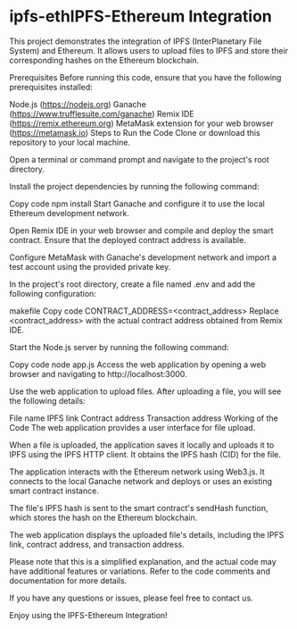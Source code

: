 # ipfs-ethIPFS-Ethereum Integration
This project demonstrates the integration of IPFS (InterPlanetary File System) and Ethereum. It allows users to upload files to IPFS and store their corresponding hashes on the Ethereum blockchain.

Prerequisites
Before running this code, ensure that you have the following prerequisites installed:

Node.js (https://nodejs.org)
Ganache (https://www.trufflesuite.com/ganache)
Remix IDE (https://remix.ethereum.org)
MetaMask extension for your web browser (https://metamask.io)
Steps to Run the Code
Clone or download this repository to your local machine.

Open a terminal or command prompt and navigate to the project's root directory.

Install the project dependencies by running the following command:

Copy code
npm install
Start Ganache and configure it to use the local Ethereum development network.

Open Remix IDE in your web browser and compile and deploy the smart contract. Ensure that the deployed contract address is available.

Configure MetaMask with Ganache's development network and import a test account using the provided private key.

In the project's root directory, create a file named .env and add the following configuration:

makefile
Copy code
CONTRACT_ADDRESS=<contract_address>
Replace <contract_address> with the actual contract address obtained from Remix IDE.

Start the Node.js server by running the following command:

Copy code
node app.js
Access the web application by opening a web browser and navigating to http://localhost:3000.

Use the web application to upload files. After uploading a file, you will see the following details:

File name
IPFS link
Contract address
Transaction address
Working of the Code
The web application provides a user interface for file upload.

When a file is uploaded, the application saves it locally and uploads it to IPFS using the IPFS HTTP client. It obtains the IPFS hash (CID) for the file.

The application interacts with the Ethereum network using Web3.js. It connects to the local Ganache network and deploys or uses an existing smart contract instance.

The file's IPFS hash is sent to the smart contract's sendHash function, which stores the hash on the Ethereum blockchain.

The web application displays the uploaded file's details, including the IPFS link, contract address, and transaction address.

Please note that this is a simplified explanation, and the actual code may have additional features or variations. Refer to the code comments and documentation for more details.

If you have any questions or issues, please feel free to contact us.

Enjoy using the IPFS-Ethereum Integration!
